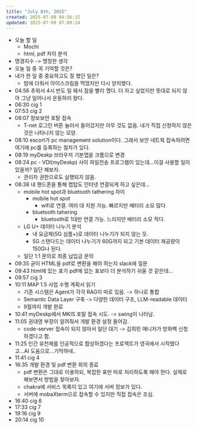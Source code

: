 ```yaml
---
title: "July 8th, 2025"
created: 2025-07-08 04:56:32
updated: 2025-07-09 07:09:24
---
```

  * 오늘 할 일
    * Mochi
    * html, pdf 차이 분석
  * 명경지수 -> 명징한 생각
  * 오늘 일 중 꼭 기억할 것은?
  * 내가 한 일 중 중요하고도 잘 했던 일은?
    * 밤에 더워서 아이스크림을 먹었지만 다시 양치했다.
  * 04:56 추워서 4시 반도 일 돼서 잠을 빨리 깼다. 더 자고 싶었지만 뜻대로 되지 않아 그냥 일어나서 운동하러 왔다.
  * 06:30 cig 1
  * 07:53 cig 2
  * 08:07 정보보안 포탈 접속
    * T-net 로그인 버튼 눌러서 들어갔지만 아무 것도 없음. 내가 직접 신청하지 않은 것은 나타나지 않는 모양.
  * 08:10 escort가 pc management solution이다. 그래서 보안 네트웍 접속하려면 여기에 pc를 등록하는 절차가 있다.
  * 08:19 myDeskp 브라우저 기본앱을 크롬으로 변경
  * 08:24 pc - VDI(myDeskp) 사이 파일전송 프로그램이 있는데...이걸 사용할 일이 있을까? 일단 해보자.
    * 관리자 권한으로도 실행되지 않음.
  * 08:38 내 핸드폰을 통해 랩탑도 인터넷 연결되게 하고 싶은데...
    * mobile hot spot과 bluetooth tathering 차이
      * mobile hot spot
        * wifi로 연결. 여러 대 지원 가능. 빠르지만 배터리 소모 많다
      * bluetooth tahering
        * bluetooth로 1대만 연결 가능. 느리지만 배터리 소모 적다.
    * LG U+ 데이터 나누기 분석
      * 내 요금제(5G 심플+)로 데이터 나누기가 되지 않는 듯.
      * 5G 스탠다드는 데이터 나누기가 60G까지 되고 기본 데이터 제공량이 150G나 된다.
    * 일단 1:1 문의로 최종 납입금 문의
  * 09:35 굳이 HTML을 pdf로 변환을 해야 하는지 slack에 질문
  * 09:43 html에 있는 표가 pdf에 있는 표보다 더 분석하기 쉬울 것 같은데...
  * 09:57 cig 3
  * 10:11 MAP 1.5 사업 수행 계획서 읽기
    * 기존 시스템은 Agent가 각각 RAG이 따로 있음. -> 하나로 통합
    * Semantic Data Layer 구축 -> 다양한 데이터 구조, LLM-readable 데이터
    * 9월까지 개발 완료
  * 10:41 myDeskp에서 MKIS 포탈 접속 시도. -> swing이 나타남.
  * 11:05 권대영 부장이 알려줘서 개발 환경 설정 들어감.
    * code-server 접속이 되지 않아서 일단 대기 -> 김희민 매니저가 방화벽 신청하겠다고 함.
  * 11:25 인간 유천체를 인공적으로 합성하겠다는 프로젝트가 영국에서 시작했다고...AI 도움으로...기막하네..
  * 11:41 cig 4
  * 16:35 개발 환경 및 pdf 변환 회의 종료
    * pdf 변환은 그대로 이용하되, 복잡한 표만 따로 처리하도록 해야 한다. 실제로 해보면서 방법을 찾아보자.
    * chakra에 서비스 목록이 있고 여기에 서버 정보가 있다.
    * 서버에 mobaXterm으로 접속할 수 있지만 직접 접속은 조심.
  * 16:40 cig 6
  * 17:33 cig 7
  * 19:16 cig 9
  * 20:14 cig 10
